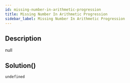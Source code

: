 ```yaml
---
id: missing-number-in-arithmetic-progression
title: Missing Number In Arithmetic Progression
sidebar_label: Missing Number In Arithmetic Progression
---
```

## Description
<div class="description">
null
</div>

## Solution()
```
undefined
```
